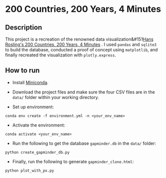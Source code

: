 # 200 Countries, 200 Years, 4 Minutes

## Description
This project is a recreation of the renowned data visualization&#151[Hans Rosling's 200 Countries, 200 Years, 4 Minutes](https://youtu.be/jbkSRLYSojo?si=J721nOUK5bfS5ugY) . I used `pandas` and `sqlite3` to build the database, conducted a proof of concept using `matplotlib`, and finally recreated the visualization with `plotly.express`. 


## How to run
- Install [Miniconda](https://youtu.be/jbkSRLYSojo?si=J721nOUK5bfS5ugY). 

- Download the project files and make sure the four CSV files are in the `data/` folder within your working directory.

- Set up environment:
```shell
conda env create -f environment.yml -n <your_env_name>
```

- Activate the environment: 
```shell
conda activate <your_env_name>
```

- Run the following to get the database `gapminder.db` in the `data/` folder:
```shell
python create_gapminder_db.py
```

- Finally, run the following to generate `gapminder_clone.html`:
```shell
python plot_with_px.py
```
